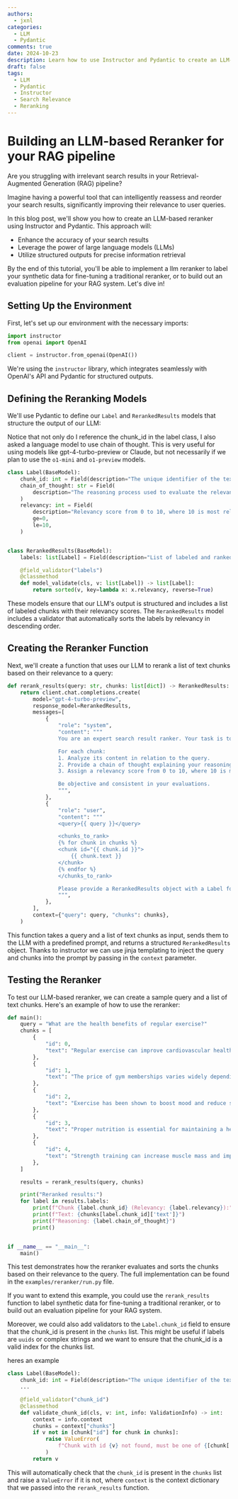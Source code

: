 ```yaml
---
authors:
  - jxnl
categories:
  - LLM
  - Pydantic
comments: true
date: 2024-10-23
description: Learn how to use Instructor and Pydantic to create an LLM-based reranker for improving search results relevance.
draft: false
tags:
  - LLM
  - Pydantic
  - Instructor
  - Search Relevance
  - Reranking
---
```


# Building an LLM-based Reranker for your RAG pipeline

Are you struggling with irrelevant search results in your Retrieval-Augmented Generation (RAG) pipeline?

Imagine having a powerful tool that can intelligently reassess and reorder your search results, significantly improving their relevance to user queries.

In this blog post, we'll show you how to create an LLM-based reranker using Instructor and Pydantic. This approach will:

- Enhance the accuracy of your search results
- Leverage the power of large language models (LLMs)
- Utilize structured outputs for precise information retrieval

By the end of this tutorial, you'll be able to implement a llm reranker to label your synthetic data for fine-tuning a traditional reranker, or to build out an evaluation pipeline for your RAG system. Let's dive in!

<!-- more -->

## Setting Up the Environment

First, let's set up our environment with the necessary imports:

```python
import instructor
from openai import OpenAI

client = instructor.from_openai(OpenAI())
```

We're using the `instructor` library, which integrates seamlessly with OpenAI's API and Pydantic for structured outputs.

## Defining the Reranking Models

We'll use Pydantic to define our `Label` and `RerankedResults` models that structure the output of our LLM:

Notice that not only do I reference the chunk_id in the label class, I also asked a language model to use chain of thought. This is very useful for using models like gpt-4-turbo-preview or Claude, but not necessarily if we plan to use the `o1-mini` and `o1-preview` models.

```python
class Label(BaseModel):
    chunk_id: int = Field(description="The unique identifier of the text chunk")
    chain_of_thought: str = Field(
        description="The reasoning process used to evaluate the relevance"
    )
    relevancy: int = Field(
        description="Relevancy score from 0 to 10, where 10 is most relevant",
        ge=0,
        le=10,
    )


class RerankedResults(BaseModel):
    labels: list[Label] = Field(description="List of labeled and ranked chunks")

    @field_validator("labels")
    @classmethod
    def model_validate(cls, v: list[Label]) -> list[Label]:
        return sorted(v, key=lambda x: x.relevancy, reverse=True)
```

These models ensure that our LLM's output is structured and includes a list of labeled chunks with their relevancy scores. The `RerankedResults` model includes a validator that automatically sorts the labels by relevancy in descending order.

## Creating the Reranker Function

Next, we'll create a function that uses our LLM to rerank a list of text chunks based on their relevance to a query:

```python
def rerank_results(query: str, chunks: list[dict]) -> RerankedResults:
    return client.chat.completions.create(
        model="gpt-4-turbo-preview",
        response_model=RerankedResults,
        messages=[
            {
                "role": "system",
                "content": """
                You are an expert search result ranker. Your task is to evaluate the relevance of each text chunk to the given query and assign a relevancy score.

                For each chunk:
                1. Analyze its content in relation to the query.
                2. Provide a chain of thought explaining your reasoning.
                3. Assign a relevancy score from 0 to 10, where 10 is most relevant.

                Be objective and consistent in your evaluations.
                """,
            },
            {
                "role": "user",
                "content": """
                <query>{{ query }}</query>

                <chunks_to_rank>
                {% for chunk in chunks %}
                <chunk id="{{ chunk.id }}">
                    {{ chunk.text }}
                </chunk>
                {% endfor %}
                </chunks_to_rank>

                Please provide a RerankedResults object with a Label for each chunk.
                """,
            },
        ],
        context={"query": query, "chunks": chunks},
    )
```

This function takes a query and a list of text chunks as input, sends them to the LLM with a predefined prompt, and returns a structured `RerankedResults` object. Thanks to instructor we can use jinja templating to inject the query and chunks into the prompt by passing in the `context` parameter.

## Testing the Reranker

To test our LLM-based reranker, we can create a sample query and a list of text chunks. Here's an example of how to use the reranker:

```python
def main():
    query = "What are the health benefits of regular exercise?"
    chunks = [
        {
            "id": 0,
            "text": "Regular exercise can improve cardiovascular health and reduce the risk of heart disease.",
        },
        {
            "id": 1,
            "text": "The price of gym memberships varies widely depending on location and facilities.",
        },
        {
            "id": 2,
            "text": "Exercise has been shown to boost mood and reduce symptoms of depression and anxiety.",
        },
        {
            "id": 3,
            "text": "Proper nutrition is essential for maintaining a healthy lifestyle.",
        },
        {
            "id": 4,
            "text": "Strength training can increase muscle mass and improve bone density, especially important as we age.",
        },
    ]

    results = rerank_results(query, chunks)

    print("Reranked results:")
    for label in results.labels:
        print(f"Chunk {label.chunk_id} (Relevancy: {label.relevancy}):")
        print(f"Text: {chunks[label.chunk_id]['text']}")
        print(f"Reasoning: {label.chain_of_thought}")
        print()


if __name__ == "__main__":
    main()
```

This test demonstrates how the reranker evaluates and sorts the chunks based on their relevance to the query. The full implementation can be found in the `examples/reranker/run.py` file.

If you want to extend this example, you could use the `rerank_results` function to label synthetic data for fine-tuning a traditional reranker, or to build out an evaluation pipeline for your RAG system.

Moreover, we could also add validators to the `Label.chunk_id` field to ensure that the chunk_id is present in the `chunks` list. This might be useful if labels are `uuids` or complex strings and we want to ensure that the chunk_id is a valid index for the chunks list.

heres an example

```python
class Label(BaseModel):
    chunk_id: int = Field(description="The unique identifier of the text chunk")
    ...

    @field_validator("chunk_id")
    @classmethod
    def validate_chunk_id(cls, v: int, info: ValidationInfo) -> int:
        context = info.context
        chunks = context["chunks"]
        if v not in [chunk["id"] for chunk in chunks]:
            raise ValueError(
                f"Chunk with id {v} not found, must be one of {[chunk['id'] for chunk in chunks]}"
            )
        return v
```

This will automatically check that the `chunk_id` is present in the `chunks` list and raise a `ValueError` if it is not, where `context` is the context dictionary that we passed into the `rerank_results` function.

